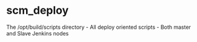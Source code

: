 # scm_deploy
The /opt/build/scripts directory - All deploy oriented scripts - Both master and Slave Jenkins nodes
